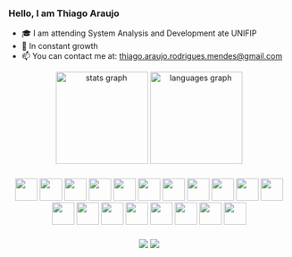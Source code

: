 
### Hello, I am Thiago Araujo
  
- 🎓 I am attending System Analysis and Development ate UNIFIP
- 🌱 In constant growth
- 📫 You can contact me at: thiago.araujo.rodrigues.mendes@gmail.com<br>
  
<div align="center">
  <img src="https://github-readme-stats.vercel.app/api?username=thiago-arauj&hide_title=false&hide_rank=false&show_icons=true&include_all_commits=true&count_private=true&disable_animations=false&theme=dark&locale=en&hide_border=true" height="165em" alt="stats graph"  />
    <img src="https://github-readme-stats.vercel.app/api/top-langs?username=thiago-arauj&locale=en&hide_title=false&layout=compact&card_width=320&langs_count=7&theme=dark&hide_border=true" height="165em" alt="languages graph"  />
</div>
  
###
  
<div align="center">
  <img src="https://devicon-website.vercel.app/api/django/plain.svg" width="40"></img>
  <img src="https://devicon-website.vercel.app/api/arduino/original-wordmark.svg" width="40"></img>
  <img src="https://devicon-website.vercel.app/api/docker/plain-wordmark.svg" width="40"></img>
  <img src="https://devicon-website.vercel.app/api/fastapi/original-wordmark.svg" width="40"></img>
  <img src="https://devicon-website.vercel.app/api/flask/original-wordmark.svg?color=%238F8F8F" width="40"></img>
  <img src="https://devicon-website.vercel.app/api/java/original-wordmark.svg" width="40"></img>
  <img src="https://devicon-website.vercel.app/api/mysql/original-wordmark.svg" width="40"></img>
  <img src="https://devicon-website.vercel.app/api/postgresql/plain-wordmark.svg" width="40"></img>
  <img src="https://devicon-website.vercel.app/api/pandas/original-wordmark.svg" width="40"></img>
  <img src="https://devicon-website.vercel.app/api/python/original-wordmark.svg" width="40"></img>
  <img src="https://devicon-website.vercel.app/api/typescript/original.svg" width="40"></img>
  <img src="https://devicon-website.vercel.app/api/react/original-wordmark.svg" width="40"></img>
  <img src="https://devicon-website.vercel.app/api/nodejs/original.svg" width="40"></img>
  <img src="https://devicon-website.vercel.app/api/nextjs/original.svg" width="40"></img>
  <img src="https://devicon-website.vercel.app/api/html5/original-wordmark.svg" width="40"></img>
  <img src="https://devicon-website.vercel.app/api/css3/original-wordmark.svg" width="40"></img>
  <img src="https://devicon-website.vercel.app/api/javascript/original.svg" width="40"></img>
  <img src="https://devicon-website.vercel.app/api/git/original.svg" width="40"></img>
  <img src="https://devicon-website.vercel.app/api/github/original.svg?color=%238F8F8F" width="40"></img>
  
</div>
  
###
  
<div align='center'> 
  <a href = "mailto:thiago.araujo.rodrigues.mendes@gmail.com"><img src="https://img.shields.io/badge/-Gmail-%23333?style=for-the-badge&logo=gmail&logoColor=white" target="_blank"></a>
  <a href="www.linkedin.com/in/thiago-rodrigues-88b59029b" target="_blank"><img src="https://img.shields.io/badge/-LinkedIn-%230077B5?style=for-the-badge&logo=linkedin&logoColor=white" target="_blank"></a> 
   
</div>

